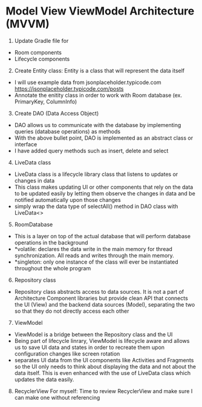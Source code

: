 # Model View ViewModel Architecture (MVVM)

1. Update Gradle file for 
- Room components
- Lifecycle components

2. Create Entity class: Entity is a class that will represent the data itself
- I will use example data from jsonplaceholder.typicode.com https://jsonplaceholder.typicode.com/posts
- Annotate the enitity class in order to work with Room database (ex. PrimaryKey, ColumnInfo)

3. Create DAO (Data Access Object)
- DAO allows us to communicate with the database by implementing queries (database operations) as methods
- With the above bullet point, DAO is implemented as an abstract class or interface
- I have added query methods such as insert, delete and select

4. LiveData class 
- LiveData class is a lifecycle library class that listens to updates or changes in data
- This class makes updating UI or other components that rely on the data to be updated easily by letting them observe the changes in data and be notified automatically upon those changes
- simply wrap the data type of selectAll() method in DAO class with LiveData<>

5. RoomDatabase
- This is a layer on top of the actual database that will perform database operations in the background
- *volatile: declares the data write in the main memory for thread synchronization. All reads and writes through the main memory.
- *singleton: only one instance of the class will ever be instantiated throughout the whole program

6. Repository class
- Repository class abstracts access to data sources. It is not a part of Architecture Component libraries but provide clean API that connects the UI (View) and the backend data sources (Model), separating the two so that they do not directly access each other 

7. ViewModel
- ViewModel is a bridge between the Repository class and the UI
- Being part of lifecycle linrary, ViewModel is lifecycle aware and allows us to save UI data and states in order to recreate them upon configuration changes like screen rotation
- separates UI data from the UI components like Activities and Fragments so the UI only needs to think about displaying the data and not about the data itself. This is even enhanced with the use of LiveData class which updates the data easily.

8. RecyclerView
For myself: Time to review RecyclerView and make sure I can make one without referencing
